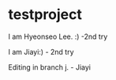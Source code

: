 # testproject

I am Hyeonseo Lee. :) -2nd try

 I am Jiayi:) - 2nd try

 Editing in branch j. - Jiayi
